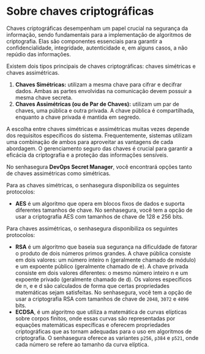 # Sobre chaves criptográficas

Chaves criptográficas desempenham um papel crucial na segurança da informação, sendo fundamentais para a implementação de algoritmos de criptografia. Elas são componentes essenciais para garantir a confidencialidade, integridade, autenticidade e, em alguns casos, a não repúdio das informações.

Existem dois tipos principais de chaves criptográficas: chaves simétricas e chaves assimétricas.

1. **Chaves Simétricas:** utilizam a mesma chave para cifrar e decifrar dados. Ambas as partes envolvidas na comunicação devem possuir a mesma chave secreta.
2. **Chaves Assimétricas (ou de Par de Chaves):** utilizam um par de chaves, uma pública e outra privada. A chave pública é compartilhada, enquanto a chave privada é mantida em segredo.

A escolha entre chaves simétricas e assimétricas muitas vezes depende dos requisitos específicos do sistema. Frequentemente, sistemas utilizam uma combinação de ambos para aproveitar as vantagens de cada abordagem. O gerenciamento seguro das chaves é crucial para garantir a eficácia da criptografia e a proteção das informações sensíveis.

No senhasegura **DevOps Secret Manager**, você encontrará opções tanto de chaves assimétricas como simétricas.

Para as chaves simétricas, o senhasegura disponibiliza os seguintes protocolos:

* **AES** é um algoritmo que opera em blocos fixos de dados e suporta diferentes tamanhos de chave. No senhasegura, você tem a opção de usar a criptografia AES com tamanhos de chave de 128 e 256 bits.

Para chaves assimétricas, o senhasegura disponibiliza os seguintes protocolos:

* **RSA** é um algoritmo que baseia sua segurança na dificuldade de fatorar o produto de dois números primos grandes. A chave pública consiste em dois valores: um número inteiro n (geralmente chamado de módulo) e um expoente público (geralmente chamado de e). A chave privada consiste em dois valores diferentes: o mesmo número inteiro n e um expoente privado (geralmente chamado de d). Os valores específicos de n, e e d são calculados de forma que certas propriedades matemáticas sejam satisfeitas. No senhasegura, você tem a opção de usar a criptografia RSA com tamanhos de chave de `2048`, `3072` e `4096` bits.
* **ECDSA**, é um algoritmo que utiliza a matemática de curvas elípticas sobre corpos finitos, onde essas curvas são representadas por equações matemáticas específicas e oferecem propriedades criptográficas que as tornam adequadas para o uso em algoritmos de criptografia. O senhasegura oferece as variantes `p256`, `p384` e `p521`, onde cada número se refere ao tamanho da curva elíptica.